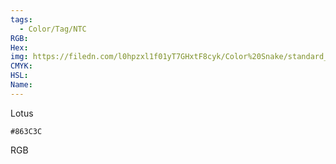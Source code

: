 ```yaml
---
tags:
  - Color/Tag/NTC
RGB:
Hex:
img: https://filedn.com/l0hpzxl1f01yT7GHxtF8cyk/Color%20Snake/standard_csv_to_svg//863C3C.svg
CMYK:
HSL:
Name:
---
```

Lotus
```palette
#863C3C
```
RGB
